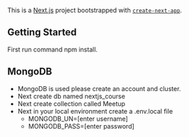 This is a [Next.js](https://nextjs.org/) project bootstrapped with [`create-next-app`](https://github.com/vercel/next.js/tree/canary/packages/create-next-app).

## Getting Started

First run command npm install.

## MongoDB
 - MongoDB is used please create an account and cluster.
 - Next create db named nextjs_course
 - Next create collection called Meetup
 - Next in your local environment create a .env.local file
   - MONGODB_UN=[enter username]
   - MONGODB_PASS=[enter password]
